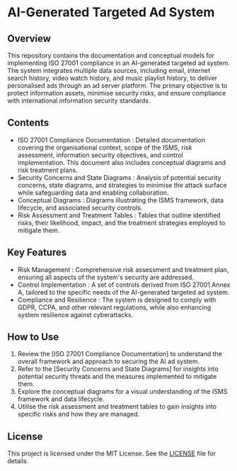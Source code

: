 # AI-Generated Targeted Ad System

## Overview

This repository contains the documentation and conceptual models for implementing ISO 27001 compliance in an AI-generated targeted ad system. The system integrates multiple data sources, including email, internet search history, video watch history, and music playlist history, to deliver personalised ads through an ad server platform. The primary objective is to protect information assets, minimise security risks, and ensure compliance with international information security standards.

## Contents

- ISO 27001 Compliance Documentation : Detailed documentation covering the organisational context, scope of the ISMS, risk assessment, information security objectives, and control implementation. This document also includes conceptual diagrams and risk treatment plans.
- Security Concerns and State Diagrams : Analysis of potential security concerns, state diagrams, and strategies to minimise the attack surface while safeguarding data and enabling collaboration.
- Conceptual Diagrams : Diagrams illustrating the ISMS framework, data lifecycle, and associated security controls.
- Risk Assessment and Treatment Tables : Tables that outline identified risks, their likelihood, impact, and the treatment strategies employed to mitigate them.

## Key Features

- Risk Management : Comprehensive risk assessment and treatment plan, ensuring all aspects of the system's security are addressed.
- Control Implementation : A set of controls derived from ISO 27001 Annex A, tailored to the specific needs of the AI-generated targeted ad system.
- Compliance and Resilience : The system is designed to comply with GDPR, CCPA, and other relevant regulations, while also enhancing system resilience against cyberattacks.

## How to Use

1. Review the [ISO 27001 Compliance Documentation] to understand the overall framework and approach to securing the AI ad system.
2. Refer to the [Security Concerns and State Diagrams] for insights into potential security threats and the measures implemented to mitigate them.
3. Explore the conceptual diagrams for a visual understanding of the ISMS framework and data lifecycle.
4. Utilise the risk assessment and treatment tables to gain insights into specific risks and how they are managed.

## License

This project is licensed under the MIT License. See the [LICENSE](LICENSE) file for details.

